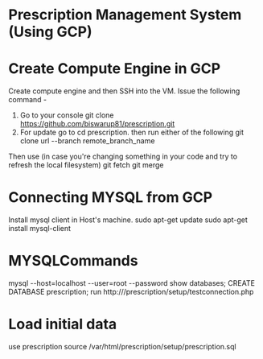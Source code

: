 # Prescription Management System (Using GCP)

# Create Compute Engine in GCP
Create compute engine and then SSH into the VM. Issue the following command -

1. Go to your console git clone https://github.com/biswarup81/prescription.git
2. For update go to cd prescription. then run either of the following
git clone url --branch remote_branch_name


Then use (in case you're changing something in your code and try to refresh the local filesystem)
git fetch
git merge

# Connecting MYSQL from GCP

Install mysql client in Host's machine.
sudo apt-get update
sudo apt-get install mysql-client

# MYSQLCommands
mysql --host=localhost --user=root --password
show databases;
CREATE DATABASE prescription;
run http://<HOST>/prescription/setup/testconnection.php

# Load initial data
use prescription
source /var/html/prescription/setup/prescription.sql



